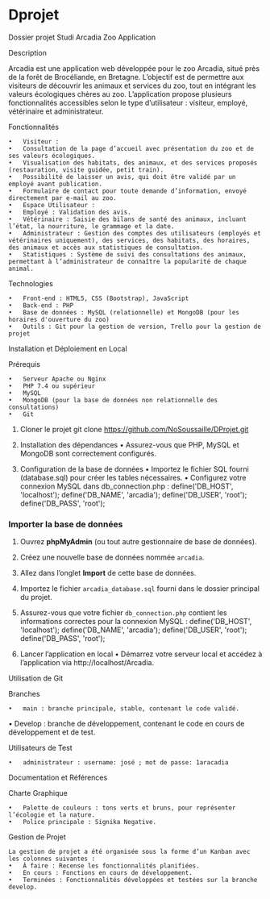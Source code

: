 # Dprojet
Dossier projet Studi
Arcadia Zoo Application

Description

Arcadia est une application web développée pour le zoo Arcadia, situé près de la forêt de Brocéliande, en Bretagne. L’objectif est de permettre aux visiteurs de découvrir les animaux et services du zoo, tout en intégrant les valeurs écologiques chères au zoo. L’application propose plusieurs fonctionnalités accessibles selon le type d’utilisateur : visiteur, employé, vétérinaire et administrateur.

Fonctionnalités

	•	Visiteur :
	•	Consultation de la page d’accueil avec présentation du zoo et de ses valeurs écologiques.
	•	Visualisation des habitats, des animaux, et des services proposés (restauration, visite guidée, petit train).
	•	Possibilité de laisser un avis, qui doit être validé par un employé avant publication.
	•	Formulaire de contact pour toute demande d’information, envoyé directement par e-mail au zoo.
	•	Espace Utilisateur :
	•	Employé : Validation des avis.
	•	Vétérinaire : Saisie des bilans de santé des animaux, incluant l’état, la nourriture, le grammage et la date.
	•	Administrateur : Gestion des comptes des utilisateurs (employés et vétérinaires uniquement), des services, des habitats, des horaires, des animaux et accès aux statistiques de consultation.
	•	Statistiques : Système de suivi des consultations des animaux, permettant à l’administrateur de connaître la popularité de chaque animal.

Technologies

	•	Front-end : HTML5, CSS (Bootstrap), JavaScript
	•	Back-end : PHP
	•	Base de données : MySQL (relationnelle) et MongoDB (pour les horaires d'ouverture du zoo)
	•	Outils : Git pour la gestion de version, Trello pour la gestion de projet

Installation et Déploiement en Local

Prérequis

	•	Serveur Apache ou Nginx
	•	PHP 7.4 ou supérieur
	•	MySQL
	•	MongoDB (pour la base de données non relationnelle des consultations)
	•	Git

1.	Cloner le projet
    git clone https://github.com/NoSoussaille/DProjet.git

2.	Installation des dépendances
	•	Assurez-vous que PHP, MySQL et MongoDB sont correctement configurés.
3.	Configuration de la base de données
	•	Importez le fichier SQL fourni (database.sql) pour créer les tables nécessaires.
	•	Configurez votre connexion MySQL dans db_connection.php :
            define('DB_HOST', 'localhost');
            define('DB_NAME', 'arcadia');
            define('DB_USER', 'root');
            define('DB_PASS', 'root');

### Importer la base de données

1. Ouvrez **phpMyAdmin** (ou tout autre gestionnaire de base de données).
2. Créez une nouvelle base de données nommée `arcadia`.
3. Allez dans l’onglet **Import** de cette base de données.
4. Importez le fichier `arcadia_database.sql` fourni dans le dossier principal du projet.
5. Assurez-vous que votre fichier `db_connection.php` contient les informations correctes pour la connexion MySQL :
   define('DB_HOST', 'localhost');
   define('DB_NAME', 'arcadia');
   define('DB_USER', 'root');
   define('DB_PASS', 'root');

4.	Lancer l’application en local
	•	Démarrez votre serveur local et accédez à l’application via http://localhost/Arcadia.

Utilisation de Git

Branches

	•	main : branche principale, stable, contenant le code validé.
  •	Develop : branche de développement, contenant le code en cours de développement et de test.
 

Utilisateurs de Test

    •	administrateur : username: josé ; mot de passe: 1aracadia


Documentation et Références

Charte Graphique

	•	Palette de couleurs : tons verts et bruns, pour représenter l’écologie et la nature.
	•	Police principale : Signika Negative.


Gestion de Projet

    La gestion de projet a été organisée sous la forme d’un Kanban avec les colonnes suivantes :
	•	À faire : Recense les fonctionnalités planifiées.
	•	En cours : Fonctions en cours de développement.
	•	Terminées : Fonctionnalités développées et testées sur la branche develop.
